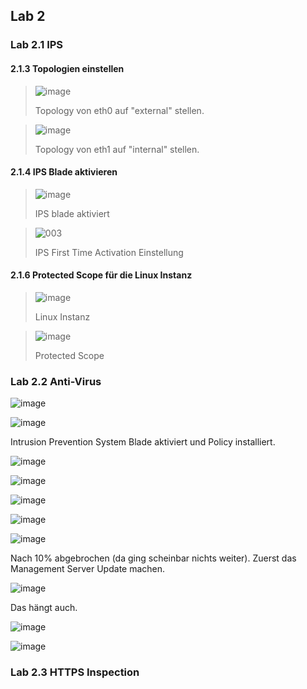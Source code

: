 ## Lab 2

### Lab 2.1 IPS

#### 2.1.3 Topologien einstellen

> ![image](https://user-images.githubusercontent.com/173962/118303243-83ff7700-b4e5-11eb-9738-a4945f31f45f.png)
>
> Topology von eth0 auf "external" stellen.

> ![image](https://user-images.githubusercontent.com/173962/118303483-cb860300-b4e5-11eb-968e-8d70cd016689.png)
>
> Topology von eth1 auf "internal" stellen.

#### 2.1.4 IPS Blade aktivieren

> ![image](https://user-images.githubusercontent.com/173962/118304190-a5ad2e00-b4e6-11eb-8787-24d5e11f7c53.png)
>
> IPS blade aktiviert

> ![003](https://user-images.githubusercontent.com/173962/116441883-29fa8280-a852-11eb-8233-b5ce5fd76ff8.PNG)
> 
> IPS First Time Activation Einstellung

#### 2.1.6 Protected Scope für die Linux Instanz

> ![image](https://user-images.githubusercontent.com/173962/116443098-87430380-a853-11eb-93a8-dd37cb9475ed.png)
> 
> Linux Instanz

> ![image](https://user-images.githubusercontent.com/173962/116443346-d8eb8e00-a853-11eb-9725-46d41451d307.png)
>
> Protected Scope

### Lab 2.2 Anti-Virus






![image](https://user-images.githubusercontent.com/173962/116444319-e6554800-a854-11eb-95ac-c66604399bbe.png)

![image](https://user-images.githubusercontent.com/173962/116444786-6380bd00-a855-11eb-9815-dac316e523fa.png)

Intrusion Prevention System Blade aktiviert und Policy installiert.

![image](https://user-images.githubusercontent.com/173962/116445471-35e84380-a856-11eb-910a-df0847e93d46.png)

![image](https://user-images.githubusercontent.com/173962/116445008-ab9fdf80-a855-11eb-9851-907d40f17ead.png)

![image](https://user-images.githubusercontent.com/173962/116445775-88296480-a856-11eb-99a5-0996fbb72f96.png)

![image](https://user-images.githubusercontent.com/173962/116446047-dc344900-a856-11eb-9c49-0a6e22d7781e.png)

![image](https://user-images.githubusercontent.com/173962/116446180-fc640800-a856-11eb-9845-fa1426b3747c.png)

Nach 10% abgebrochen (da ging scheinbar nichts weiter). Zuerst das Management Server Update machen.

![image](https://user-images.githubusercontent.com/173962/116447220-076b6800-a858-11eb-94e6-e242ad288cb0.png)

Das hängt auch.

![image](https://user-images.githubusercontent.com/173962/116449247-426e9b00-a85a-11eb-8ec2-7650a48b98ac.png)

![image](https://user-images.githubusercontent.com/173962/116450678-dd1ba980-a85b-11eb-9fb1-561fd58be2e3.png)

### Lab 2.3 HTTPS Inspection
